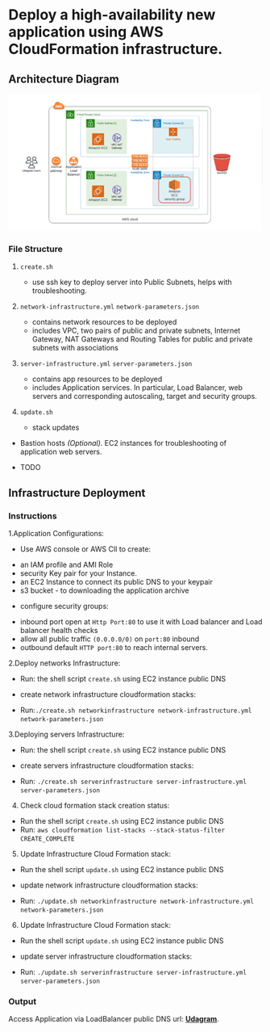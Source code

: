 # Deploy a high-availability new application using AWS CloudFormation infrastructure.

## Architecture Diagram

![Diagram](udagram-infrastructure-diagram.png)
 
### File Structure

1. `create.sh` 
    * use ssh key to deploy server into Public Subnets,  helps with troubleshooting.

2. `network-infrastructure.yml` `network-parameters.json`
    * contains network resources to be deployed
    * includes VPC, two pairs of public and private subnets, Internet Gateway, NAT Gateways and Routing Tables for public and private subnets with associations

3. `server-infrastructure.yml` `server-parameters.json`
    * contains app resources to be deployed
    * includes Application services. In particular, Load Balancer, web servers and corresponding autoscaling, target and security groups.

4. `update.sh`
    * stack updates

- Bastion hosts _(Optional)_. EC2 instances for troubleshooting of application web servers.
* TODO

## Infrastructure Deployment

### Instructions

1.Application Configurations:

* Use AWS console or AWS ClI to create:
- an IAM profile and AMI Role
- security Key pair for your Instance.
- an EC2 Instance to connect its public DNS to your keypair 
- s3 bucket - to downloading the application archive

* configure security groups:
- inbound port open at `Http Port:80` to use it with Load balancer and Load balancer health checks
- allow all public traffic `(0.0.0.0/0)` on `port:80` inbound
- outbound default `HTTP port:80` to reach internal servers.  

2.Deploy networks Infrastructure:
- Run: the shell script `create.sh` using EC2 instance public DNS
* create network infrastructure cloudformation stacks:
- Run:`./create.sh networkinfrastructure network-infrastructure.yml network-parameters.json`

3.Deploying servers Infrastructure:
- Run: the shell script `create.sh` using EC2 instance public DNS
* create servers infrastructure cloudformation stacks:
- Run: `./create.sh serverinfrastructure server-infrastructure.yml server-parameters.json`

4. Check cloud formation stack creation status:
- Run the shell script `create.sh` using EC2 instance public DNS
- Run: `aws cloudformation list-stacks --stack-status-filter CREATE_COMPLETE`

5. Update Infrastructure Cloud Formation stack:
- Run the shell script `update.sh` using EC2 instance public DNS
* update network infrastructure cloudformation stacks:
- Run: `./update.sh networkinfrastructure network-infrastructure.yml network-parameters.json`

6. Update Infrastructure Cloud Formation stack:
- Run the shell script `update.sh` using EC2 instance public DNS
* update server infrastructure cloudformation stacks:
- Run: `./update.sh serverinfrastructure server-infrastructure.yml server-parameters.json
`


### Output
Access Application via LoadBalancer public DNS url: **[Udagram](http://serve-WebAp-161GK7Q8AC2BX-657455822.us-east-1.elb.amazonaws.com)**.

